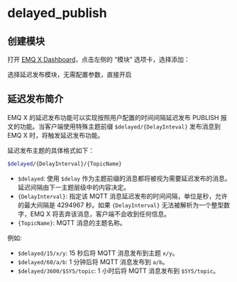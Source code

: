 # delayed\_publish

## 创建模块

打开 [EMQ X Dashboard](http://127.0.0.1:18083/#/modules)，点击左侧的 “模块” 选项卡，选择添加：

选择延迟发布模块，无需配置参数，直接开启

## 延迟发布简介

EMQ X 的延迟发布功能可以实现按照用户配置的时间间隔延迟发布 PUBLISH 报文的功能。当客户端使用特殊主题前缀 `$delayed/{DelayInteval}` 发布消息到 EMQ X 时，将触发延迟发布功能。

延迟发布主题的具体格式如下：

```bash
$delayed/{DelayInterval}/{TopicName}
```

* `$delayed`: 使用 `$delay` 作为主题前缀的消息都将被视为需要延迟发布的消息。延迟间隔由下一主题层级中的内容决定。
* `{DelayInterval}`: 指定该 MQTT 消息延迟发布的时间间隔，单位是秒，允许的最大间隔是 4294967 秒。如果 `{DelayInterval}` 无法被解析为一个整型数字，EMQ X 将丢弃该消息，客户端不会收到任何信息。
* `{TopicName}`: MQTT 消息的主题名称。

例如:

* `$delayed/15/x/y`: 15 秒后将 MQTT 消息发布到主题 `x/y`。
* `$delayed/60/a/b`: 1 分钟后将 MQTT 消息发布到 `a/b`。
* `$delayed/3600/$SYS/topic`: 1 小时后将 MQTT 消息发布到 `$SYS/topic`。

